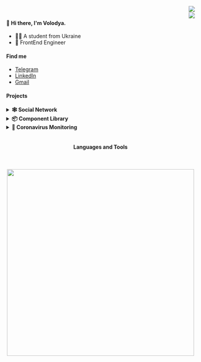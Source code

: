 <img
	src="https://github-stats.liuli.lol/api?username=Volodya-Korol&title_color=FC9C62&icon_color=FCB185&text_color=cfc9c2&bg_color=24283b&border_color=9699a3&show_icons=true&include_all_commits=true&count_private=true"
	align="right"
/>
<br align="right" />
<img
	src="https://github-readme-stats.vercel.app/api/top-langs/?username=Volodya-Korol&title_color=FC9C62&icon_color=FCB185&text_color=cfc9c2&bg_color=24283b&border_color=9699a3&layout=compact"
	align="right"
/>

<div>
	<h4>👋 Hi there, I'm Volodya.</h4>
	<ul>
		<li>👨‍🎓 A student from Ukraine</li>
		<li>💼 FrontEnd Engineer</li>
	</ul>
	<h4>Find me</h4>
	<ul>
		<li>
			<a href=""> Telegram</a>
		</li>
		<li>
			<a href=""> LinkedIn</a>
		</li>
		<li>
			<a href=""> Gmail</a>
		</li>
	</ul>
	<h4>Projects</h4>
	<details>
		<summary><strong>🕸️ Social Network</strong></summary>
		It's still a simple social network where you can find your friends, post and<br />
		view posts, comment on other people's posts, and in the future write<br />
		and call your friends.<br />
		<strong>Stack</strong>
		<ul>
			<li>React</li>
			<li>TypeScript</li>
			<li>Redux Toolkit</li>
			<li>Formik</li>
			<li>React-Router</li>
			<li>Feature Slices Design</li>
		</ul>
	</details>
	<details>
		<summary><strong>📦 Component Library</strong></summary>
		This is a library of components that contains elements distributed on the<br />
		social network. Each item has documentation and a control panel where<br />
		you can view the settings and change the status of the component.<br />
		<strong>Stack</strong>
		<ul>
			<li>React</li>
			<li>TypeScript</li>
			<li>Storybook</li>
			<li>Styled-components</li>
		</ul>
	</details>
	<details>
		<summary><strong>🦠 Coronavirus Monitoring</strong></summary>
		This is a program that you can download as a PWA for monitoring coronavirus<br />
		statistics, where you will find the latest news and useful tips on disease statistics<br />
		in different regions of Ukraine and countries of the world.<br />
		<strong>Stack</strong>
		<ul>
			<li>React</li>
			<li>Redux</li>
			<li>PWA</li>
		</ul>
	</details>
	<br />
	<h4 align="center">Languages and Tools</h4>
	<p align="center">
		<img
			align="center"
			src="https://res.cloudinary.com/de6swhz89/image/upload/v1647111720/home/tools_iqeuww.png"
			style="width: 500px; fit-content: cover; margin: 2rem auto"
		/>
	</p>
</div>
